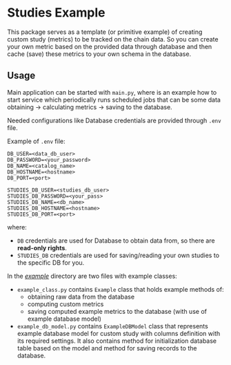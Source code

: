 # Studies Example

This package serves as a template (or primitive example) of creating custom study (metrics) to be tracked on the chain
data. So you can create your own metric based on the provided data through database and then cache (save) these
metrics to your own schema in the database.

## Usage

Main application can be started with `main.py`, where is an example how to start service which periodically runs
scheduled jobs that can be some data obtaining -> calculating metrics -> saving to the database.

Needed configurations like Database credentials are provided through `.env` file.

Example of `.env` file:

```dotenv
DB_USER=<data_db_user>
DB_PASSWORD=<your_password>
DB_NAME=<catalog_name>
DB_HOSTNAME=<hostname>
DB_PORT=<port>

STUDIES_DB_USER=<studies_db_user>
STUDIES_DB_PASSWORD=<your_pass>
STUDIES_DB_NAME=<db_name>
STUDIES_DB_HOSTNAME=<hostname>
STUDIES_DB_PORT=<port>
```
where: 
* `DB` credentials are used for Database to obtain data from, so there are **read-only rights**. 
* `STUDIES_DB` credentials are used for saving/reading your own studies to the specific DB for you.

In the *[example](/example)* directory are two files with example classes:

* `example_class.py` contains `Example` class that holds example methods of:
    * obtaining raw data from the database
    * computing custom metrics
    * saving computed example metrics to the database (with use of example database model)
* `example_db_model.py` contains `ExampleDBModel` class that represents example database model for custom study with
  columns definition with its required settings. It also contains method for initialization database table based on the
  model and method for saving records to the database.